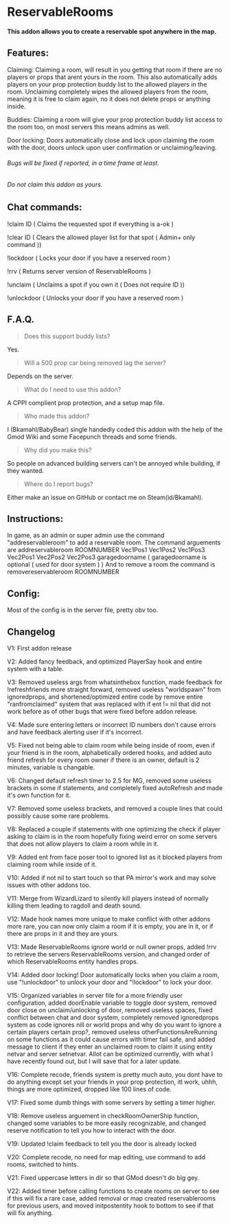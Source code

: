 # ReservableRooms 

#### This addon allows you to create a reservable spot anywhere in the map.

## Features:

Claiming: Claiming a room, will result in you getting that room if there are no players or props that arent yours in the room.
This also automatically adds players on your prop protection buddy list to the allowed players in the room.
Unclaiming completely wipes the allowed players from the room, meaning it is free to claim again, no it does not delete props or anything inside.

Buddies: Claiming a room will give your prop protection buddy list access to the room too, on most servers this means admins as well.

Door locking: Doors automatically close and lock upon claiming the room with the door, doors unlock upon user confirmation or unclaiming/leaving.

###### Bugs will be fixed if reported, in a time frame at least.

###### Do not claim this addon as yours.

## Chat commands:

!claim ID ( Claims the requested spot if everything is a-ok )

!clear ID ( Clears the allowed player list for that spot ( Admin+ only command ))

!lockdoor ( Locks your door if you have a reserved room )

!rrv ( Returns server version of ReservableRooms )

!unclaim ( Unclaims a spot if you own it ( Does not require ID ))

!unlockdoor ( Unlocks your door if you have a reserved room )

## F.A.Q.

> Does this support buddy lists?

Yes.

> Will a 500 prop car being removed lag the server?

Depends on the server.
 
> What do I need to use this addon?

A CPPI complient prop protection, and a setup map file.

> Who made this addon?

I (Bkamahl/BabyBear) single handedly coded this addon with the help of the Gmod Wiki and some Facepunch threads and some friends.

> Why did you make this?

So people on advanced building servers can't be annoyed while building, if they wanted. 

> Where do I report bugs?

Either make an issue on GitHub or contact me on Steam(id/Bkamahl).

## Instructions:

In game, as an admin or super admin use the command "addreservableroom" to add a reservable room.
The command arguements are addreservableroom ROOMNUMBER Vec1Pos1 Vec1Pos2 Vec1Pos3 Vec2Pos1 Vec2Pos2 Vec2Pos3 garagedoorname
( garagedoorname is optional ( used for door system ) )
And to remove a room the command is removereservableroom ROOMNUMBER

## Config:

Most of the config is in the server file, pretty obv too.

## Changelog

V1: First addon release

V2: Added fancy feedback, and optimized PlayerSay hook and entire system with a table.

V3: Removed useless args from whatsinthebox function, made feedback for !refreshfriends more straight forward, removed useless "worldspawn" from ignoredprops, and shortened/optimized entire code by remove entire "ranfromclaimed" system that was replaced with if ent != nil that did not work before as of other bugs that were fixed before addon release.

V4: Made sure entering letters or incorrect ID numbers don't cause errors and have feedback alerting user if it's incorrect.

V5: Fixed not being able to claim room while being inside of room, even if your friend is in the room, alphabetically ordered hooks, and added auto friend refresh for every room owner if there is an owner, default is 2 minutes, variable is changable.

V6: Changed default refresh timer to 2.5 for MG, removed some useless brackets in some if statements, and completely fixed autoRefresh and made it's own function for it.

V7: Removed some useless brackets, and removed a couple lines that could possibly cause some rare problems.

V8: Replaced a couple if statements with one optimizing the check if player asking to claim is in the room hopefully fixing weird error on some servers that does not allow players to claim a room while in it.

V9: Added ent from face poser tool to ignored list as it blocked players from claiming room while inside of it.

V10: Added if not nil to start touch so that PA mirror's work and may solve issues with other addons too.

V11: Merge from WizardLizard to silently kill players instead of normally killing them leading to ragdoll and death sound.

V12: Made hook names more unique to make conflict with other addons more rare, you can now only claim a room if it is empty, you are in it, or if there are props in it and they are yours.

V13: Made ReservableRooms ignore world or null owner props, added !rrv to retrieve the servers ReservableRooms version, and changed order of which ReservableRooms entity handles props.

V14: Added door locking! Door automatically locks when you claim a room, use "!unlockdoor" to unlock your door and "!lockdoor" to lock your door.

V15: Organized variables in server file for a more friendly user configuration, added doorEnable variable to toggle door system, removed door close on unclaim/unlocking of door, removed useless spaces, fixed conflict between chat and door system, completely removed ignoredprops system as code ignores nill or world props and why do you want to ignore a certain players certain prop?, removed useless otherFunctionsAreRunning on some functions as it could cause errors with timer fail safe, and added message to client if they enter an unclaimed room to claim it using entity netvar and server setnetvar. Allot can be optimized currently, with what I have recently found out, but I will save that for a later update.

V16: Complete recode, friends system is pretty much auto, you dont have to do anything except set your friends in your prop protection, itl work, uhhh, things are more optimized, dropped like 100 lines of code.

V17: Fixed some dumb things with some servers by setting a timer higher.

V18: Remove useless arguement in checkRoomOwnerShip function, changed some variables to be more easily recognizable, and changed reserve notification to tell you how to interact with the door.

V19: Updated !claim feedback to tell you the door is already locked

V20: Complete recode, no need for map editing, use command to add rooms, switched to hints.

V21: Fixed uppercase letters in dir so that GMod doesn't do big gey.

V22: Added timer before calling functions to create rooms on server to see if this will fix a rare case, added removal or map created reservablerooms for previous users, and moved initpostentity hook to bottom to see if that will fix anything.